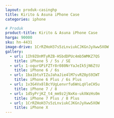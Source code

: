 ```yaml
---
layout: produk-casinghp
title: Kirito & Asuna iPhone Case
categories: iphone

# Produk
product-title: Kirito & Asuna iPhone Case
harga: 90000
sku: hn-4431
image-drive: 1CrRZHoH37s5zLnviukCJKGnJyXww5XOW
gallery:
  - url: 1Ih9ZOnMTyRZB-HSbdDPUc4mb5WMKZ7QS
    title: iPhone 5 / 5s / SE
  - url: 1-oqurGPiFZTr8r080NrYaJeIk5jN6ZtU
    title: iPhone 6 / 6s
  - url: 1ba1btuYIZuJahaJie4lM7svRZ0pS9IWT
    title: iPhone 6 Plus / 6s Plus
  - url: 1v3G4Vx8lBcYUgLenvrfu6WnLqVleCH5u
    title: iPhone 7 / 8
  - url: 1d5yPrjKZ_t4_mm9z2jNxKo-ukXWzHs0m
    title: iPhone 7 Plus / 8 Plus
  - url: 1CrRZHoH37s5zLnviukCJKGnJyXww5XOW
    title: iPhone X
---
```

